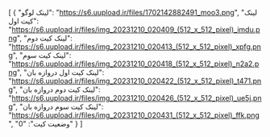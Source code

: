 [
  {
    "لینک لوگو": "https://s6.uupload.ir/files/1702142882491_moo3.png",
    "لینک کیت اول": "https://s6.uupload.ir/files/img_20231210_020409_(512_x_512_pixel)_imdu.png",
    "لینک کیت دوم": "https://s6.uupload.ir/files/img_20231210_020413_(512_x_512_pixel)_xpfg.png",
    "لینک کیت سوم": "https://s6.uupload.ir/files/img_20231210_020418_(512_x_512_pixel)_n2a2.png",
    "لینک کیت اول دروازه بان": "https://s6.uupload.ir/files/img_20231210_020422_(512_x_512_pixel)_t471.png",
    "لینک کیت دوم دروازه بان": "https://s6.uupload.ir/files/img_20231210_020426_(512_x_512_pixel)_ue5j.png",
    "لینک کیت سوم دروازه بان": "https://s6.uupload.ir/files/img_20231210_020431_(512_x_512_pixel)_ffk.png",
    "وضعیت کیت": "0"
  }
]
